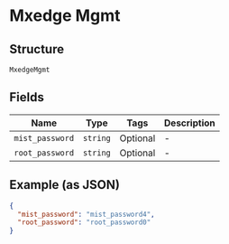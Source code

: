 
# Mxedge Mgmt

## Structure

`MxedgeMgmt`

## Fields

| Name | Type | Tags | Description |
|  --- | --- | --- | --- |
| `mist_password` | `string` | Optional | - |
| `root_password` | `string` | Optional | - |

## Example (as JSON)

```json
{
  "mist_password": "mist_password4",
  "root_password": "root_password0"
}
```


